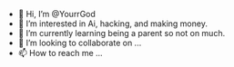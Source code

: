 - 👋 Hi, I’m @YourrGod
- 👀 I’m interested in Ai, hacking, and making money.
- 🌱 I’m currently learning being a parent so not on much.
- 💞️ I’m looking to collaborate on ...
- 📫 How to reach me ...

<!---
YourrGod/YourrGod is a ✨ special ✨ repository because its `README.md` (this file) appears on your GitHub profile.
You can click the Preview link to take a look at your changes.
--->
